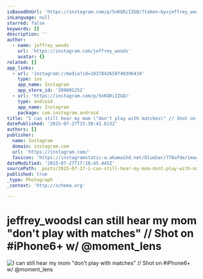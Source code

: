 ```yaml
---
isBasedOnUrl: 'https://instagram.com/p/5nKGRiIZGD/?taken-by=jeffrey_woods'
inLanguage: null
starred: false
keywords: []
description: ''
author:
  - name: jeffrey_woods
    url: 'https://instagram.com/jeffrey_woods'
    avatar: {}
related: []
app_links:
  - url: 'instagram://media?id=1037842650740396419'
    type: ios
    app_name: Instagram
    app_store_id: '389801252'
  - url: 'https://instagram.com/p/5nKGRiIZGD/'
    type: android
    app_name: Instagram
    package: com.instagram.android
title: "I can still hear my mom \"don't play with matches\" // Shot on #iPhone6+ w/ @moment_lens"
datePublished: '2015-07-27T15:30:41.813Z'
authors: []
publisher:
  name: Instagram
  domain: instagram.com
  url: 'https://instagram.com/'
  favicon: 'https://instagramstatic-a.akamaihd.net/bluebar/778afde/images/ico/favicon.ico'
dateModified: '2015-07-27T17:18:45.445Z'
sourcePath: _posts/2015-07-27-i-can-still-hear-my-mom-dont-play-with-matches-shot-on.md
published: true
_type: Photograph
_context: 'http://schema.org'

---
```

# jeffrey\_woodsI can still hear my mom "don't play with matches" // Shot on \#iPhone6+ w/ @moment\_lens
![I can still hear my mom "don't play with matches" &sol;&sol; Shot on &num;iPhone6&plus; w&sol; &commat;moment&lowbar;lens](https://igcdn-photos-h-a.akamaihd.net/hphotos-ak-xfa1/t51.2885-15/11355815_883026405097751_635813690_n.jpg)